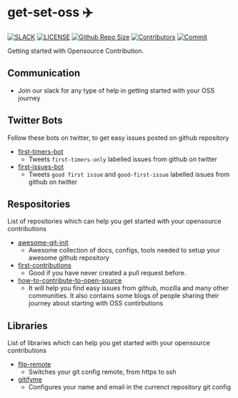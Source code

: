 # get-set-oss :airplane:

 [![SLACK](https://img.shields.io/badge/join-slack-blue.svg)](https://join.slack.com/t/opensource-in/shared_invite/enQtNTIyNzMxMTYwNjQ1LTEyZmI4ZjFhOGI0ZDdiNmZiY2IyNTlhNTUwOTE4YjA5YzNiZWU5NTRhMzk1NWYxMzA2YmU5NGQ1ZTA3NjEyN2Y)
 [![LICENSE](https://img.shields.io/github/license/arshadkazmi42/get-set-oss.svg)](https://github.com/arshadkazmi42/get-set-oss/LICENSE)
 [![Github Repo Size](https://img.shields.io/github/repo-size/arshadkazmi42/get-set-oss.svg)](https://github.com/arshadkazmi42/get-set-oss)
[![Contributors](https://img.shields.io/github/contributors/arshadkazmi42/get-set-oss.svg)](https://github.com/arshadkazmi42/get-set-oss/graphs/contributors)
[![Commit](https://img.shields.io/github/last-commit/arshadkazmi42/get-set-oss.svg)](https://github.com/arshadkazmi42/get-set-oss/commits/master)

Getting started with Opensource Contribution.

## Communication

- Join our slack for any type of help in getting started with your OSS journey

## Twitter Bots

Follow these bots on twitter, to get easy issues posted on github repository

- [first-timers-bot](https://twitter.com/first_tmrs_only)
  - Tweets `first-timers-only` labelled issues from github on twitter
- [first-issues-bot](https://twitter.com/first_issues)
  - Tweets `good first issue` and `good-first-issue` labelled issues from github on twitter

## Respositories 

List of repositories which can help you get started with your opensource contributions

- [awesome-git-init](https://github.com/arshadkazmi42/awesome-github-init)
  - Awesome collection of docs, configs, tools needed to setup your awesome github repository
- [first-contributions](https://github.com/firstcontributions/first-contributions)
  - Good if you have never created a pull request before.
- [how-to-contribute-to-open-source](https://github.com/freeCodeCamp/how-to-contribute-to-open-source)
  - It will help you find easy issues from github, mozilla and many other communities. It also contains some blogs of people sharing their 
journey about starting with OSS contirbutions

## Libraries

List of libraries which can help you get started with your opensource contributions

- [flip-remote](https://github.com/arshadkazmi42/flip-remote)
  - Switches your git config remote, from https to ssh
 - [gitifyme](https://github.com/arshadkazmi42/gitifyme)
   - Configures your name and email in the currenct repository git config
